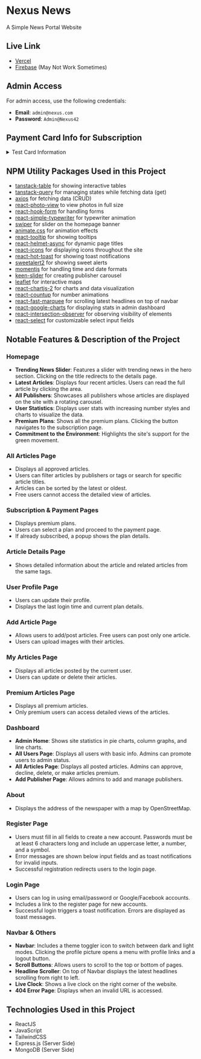 # Nexus News

A Simple News Portal Website

## Live Link

- [Vercel](https://nexus-news-nhb.vercel.app)
- [Firebase](https://nexus-news-nhb.web.app) (May Not Work Sometimes)

## Admin Access

For admin access, use the following credentials:

- **Email**: `admin@nexus.com`
- **Password**: `Admin@Nexus42`

## Payment Card Info for Subscription
<!-- markdownlint-disable MD033 -->
<details>
<summary>Test Card Information</summary>

| Card Type                   | Card Number          | CVC          | Expiration Date  | ZIP Code      |
|-----------------------------|----------------------|--------------|------------------|---------------|
| Visa                        | 4242424242424242     | Any 3 digits | Any future date  | Any 5 digits  |
| Visa (debit)                | 4000056655665556     | Any 3 digits | Any future date  | Any 5 digits  |
| Mastercard                  | 5555555555554444     | Any 3 digits | Any future date  | Any 5 digits  |
| Mastercard (2-series)       | 2223003122003222     | Any 3 digits | Any future date  | Any 5 digits  |
| Mastercard (debit)          | 5200828282828210     | Any 3 digits | Any future date  | Any 5 digits  |
| Mastercard (prepaid)        | 5105105105105100     | Any 3 digits | Any future date  | Any 5 digits  |
| American Express            | 378282246310005      | Any 4 digits | Any future date  | Any 5 digits  |
| American Express            | 371449635398431      | Any 4 digits | Any future date  | Any 5 digits  |
| Discover                    | 6011111111111117     | Any 3 digits | Any future date  | Any 5 digits  |
| Discover                    | 6011000990139424     | Any 3 digits | Any future date  | Any 5 digits  |
| Discover (debit)            | 6011981111111113     | Any 3 digits | Any future date  | Any 5 digits  |
| Diners Club                 | 3056930009020004     | Any 3 digits | Any future date  | Any 5 digits  |
| Diners Club (14-digit card) | 36227206271667       | Any 3 digits | Any future date  | Any 5 digits  |
| BCcard and DinaCard         | 6555900000604105     | Any 3 digits | Any future date  | Any 5 digits  |
| JCB                         | 3566002020360505     | Any 3 digits | Any future date  | Any 5 digits  |
| UnionPay                    | 6200000000000005     | Any 3 digits | Any future date  | Any 5 digits  |
| UnionPay (debit)            | 6200000000000047     | Any 3 digits | Any future date  | Any 5 digits  |
| UnionPay (19-digit card)    | 6205500000000000004  | Any 3 digits | Any future date  | Any 5 digits  |

</details>
<!-- markdownlint-enable MD033 -->

## NPM Utility Packages Used in this Project

- [tanstack-table](https://tanstack.com/table/latest) for showing interactive tables
- [tanstack-query](https://tanstack.com/query/latest) for managing states while fetching data (get)
- [axios](https://axios-http.com/docs/intro) for fetching data (CRUD)
- [react-photo-view](https://www.npmjs.com/package/react-photo-view) to view photos in full size
- [react-hook-form](https://react-hook-form.com/) for handling forms
- [react-simple-typewriter](https://www.npmjs.com/package/react-simple-typewriter) for typewriter animation
- [swiper](https://swiperjs.com/) for slider on the homepage banner
- [animate.css](https://animate.style/) for animation effects
- [react-tooltip](https://react-tooltip.com/) for showing tooltips
- [react-helmet-async](https://www.npmjs.com/package/react-helmet-async) for dynamic page titles
- [react-icons](https://react-icons.github.io/react-icons/) for displaying icons throughout the site
- [react-hot-toast](https://react-hot-toast.com/) for showing toast notifications
- [sweetalert2](https://sweetalert2.github.io/) for showing sweet alerts
- [momentjs](https://momentjs.com/) for handling time and date formats
- [keen-slider](https://keen-slider.io/) for creating publisher carousel
- [leaflet](https://leafletjs.com/) for interactive maps
- [react-chartjs-2](https://react-chartjs-2.js.org/) for charts and data visualization
- [react-countup](https://www.npmjs.com/package/react-countup) for number animations
- [react-fast-marquee](https://www.npmjs.com/package/react-fast-marquee) for scrolling latest headlines on top of navbar
- [react-google-charts](https://react-google-charts.com/) for displaying stats in admin dashboard
- [react-intersection-observer](https://www.npmjs.com/package/react-intersection-observer) for observing visibility of elements
- [react-select](https://react-select.com/home) for customizable select input fields

## Notable Features & Description of the Project

### Homepage

- **Trending News Slider**: Features a slider with trending news in the hero section. Clicking on the title redirects to the details page.
- **Latest Articles**: Displays four recent articles. Users can read the full article by clicking the area.
- **All Publishers**: Showcases all publishers whose articles are displayed on the site with a rotating carousel.
- **User Statistics**: Displays user stats with increasing number styles and charts to visualize the data.
- **Premium Plans**: Shows all the premium plans. Clicking the button navigates to the subscription page.
- **Commitment to the Environment**: Highlights the site's support for the green movement.

### All Articles Page

- Displays all approved articles.
- Users can filter articles by publishers or tags or search for specific article titles.
- Articles can be sorted by the latest or oldest.
- Free users cannot access the detailed view of articles.

### Subscription & Payment Pages

- Displays premium plans.
- Users can select a plan and proceed to the payment page.
- If already subscribed, a popup shows the plan details.

### Article Details Page

- Shows detailed information about the article and related articles from the same tags.

### User Profile Page

- Users can update their profile.
- Displays the last login time and current plan details.

### Add Article Page

- Allows users to add/post articles. Free users can post only one article.
- Users can upload images with their articles.

### My Articles Page

- Displays all articles posted by the current user.
- Users can update or delete their articles.

### Premium Articles Page

- Displays all premium articles.
- Only premium users can access detailed views of the articles.

### Dashboard

- **Admin Home**: Shows site statistics in pie charts, column graphs, and line charts.
- **All Users Page**: Displays all users with basic info. Admins can promote users to admin status.
- **All Articles Page**: Displays all posted articles. Admins can approve, decline, delete, or make articles premium.
- **Add Publisher Page**: Allows admins to add and manage publishers.

### About

- Displays the address of the newspaper with a map by OpenStreetMap.

### Register Page

- Users must fill in all fields to create a new account. Passwords must be at least 6 characters long and include an uppercase letter, a number, and a symbol.
- Error messages are shown below input fields and as toast notifications for invalid inputs.
- Successful registration redirects users to the login page.

### Login Page

- Users can log in using email/password or Google/Facebook accounts.
- Includes a link to the register page for new accounts.
- Successful login triggers a toast notification. Errors are displayed as toast messages.

### Navbar & Others

- **Navbar**: Includes a theme toggler icon to switch between dark and light modes. Clicking the profile picture opens a menu with profile links and a logout button.
- **Scroll Buttons**: Allows users to scroll to the top or bottom of pages.
- **Headline Scroller**: On top of Navbar displays the latest headlines scrolling from right to left.
- **Live Clock**: Shows a live clock on the right corner of the website.
- **404 Error Page**: Displays when an invalid URL is accessed.

## Technologies Used in this Project

- ReactJS
- JavaScript
- TailwindCSS
- Express.js (Server Side)
- MongoDB (Server Side)
